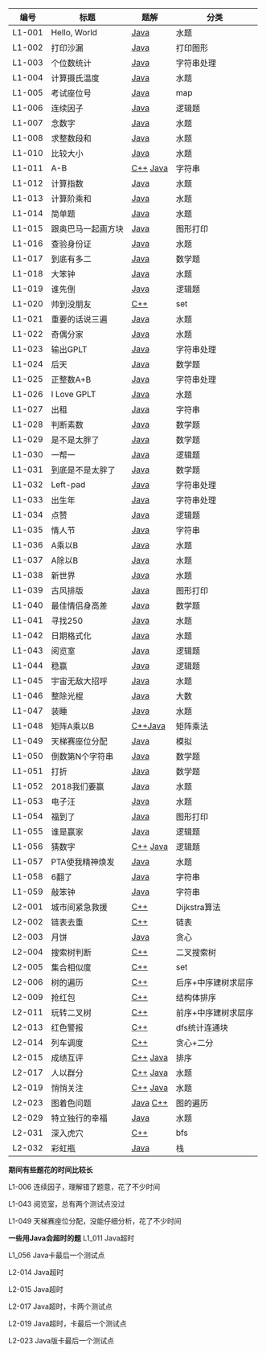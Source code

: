 | 编号 | 标题 |  题解  | 分类 |
| ---- | ---- | ------------------------- | ---- |
|L1-001| Hello, World  | [Java](https://github.com/zzzmj/cccc-gplt/blob/master/src/L1_001/Main.java) | 水题 |
|L1-002| 打印沙漏  | [Java](https://github.com/zzzmj/cccc-gplt/blob/master/src/L1_002/Main.java) | 打印图形 |
|L1-003| 个位数统计  | [Java](https://github.com/zzzmj/cccc-gplt/blob/master/src/L1_003/Main.java) | 字符串处理 |
|L1-004| 计算摄氏温度  | [Java](https://github.com/zzzmj/cccc-gplt/blob/master/src/L1_004/Main.java) | 水题 |
|L1-005| 考试座位号  | [Java](https://github.com/zzzmj/cccc-gplt/blob/master/src/L1_005/Main.java) | map |
|L1-006| 连续因子  | [Java](https://github.com/zzzmj/cccc-gplt/blob/master/src/L1_006/Main.java) | 逻辑题 |
|L1-007| 念数字  | [Java](https://github.com/zzzmj/cccc-gplt/blob/master/src/L1_007/Main.java) | 水题 |
|L1-008| 求整数段和  | [Java](https://github.com/zzzmj/cccc-gplt/blob/master/src/L1_008/Main.java) | 水题 |
|L1-010| 比较大小  | [Java](https://github.com/zzzmj/cccc-gplt/blob/master/src/L1_010/Main.java) | 水题 |
|L1-011| A-B  | [C++](https://github.com/zzzmj/cccc-gplt/blob/master/src/L1_011/Main.cpp) [Java](https://github.com/zzzmj/cccc-gplt/blob/master/src/L1_011/Main.cpp) | 字符串 |
|L1-012| 计算指数  | [Java](https://github.com/zzzmj/cccc-gplt/blob/master/src/L1_012/Main.java) | 水题 |
|L1-013| 计算阶乘和  | [Java](https://github.com/zzzmj/cccc-gplt/blob/master/src/L1_013/Main.java) | 水题 |
|L1-014| 简单题  | [Java](https://github.com/zzzmj/cccc-gplt/blob/master/src/L1_014/Main.java) | 水题  |
|L1-015| 跟奥巴马一起画方块  | [Java](https://github.com/zzzmj/cccc-gplt/blob/master/src/L1_015/Main.java) | 图形打印  |
|L1-016| 查验身份证  | [Java](https://github.com/zzzmj/cccc-gplt/blob/master/src/L1_016/Main.java) | 水题  |
|L1-017| 到底有多二  | [Java](https://github.com/zzzmj/cccc-gplt/blob/master/src/L1_017/Main.java) | 数学题  |
|L1-018| 大笨钟  | [Java](https://github.com/zzzmj/cccc-gplt/blob/master/src/L1_018/Main.java) | 水题  |
|L1-019| 谁先倒  | [Java](https://github.com/zzzmj/cccc-gplt/blob/master/src/L1_019/Main.java) | 逻辑题  |
|L1-020| 帅到没朋友  | [C++](https://github.com/zzzmj/cccc-gplt/blob/master/src/L1_020/Main.cpp) | set  |
|L1-021| 重要的话说三遍  | [Java](https://github.com/zzzmj/cccc-gplt/blob/master/src/L1_021/Main.java) | 水题  |
|L1-022| 奇偶分家  | [Java](https://github.com/zzzmj/cccc-gplt/blob/master/src/L1_022/Main.java) | 水题  |
|L1-023| 输出GPLT  | [Java](https://github.com/zzzmj/cccc-gplt/blob/master/src/L1_023/Main.java) | 字符串处理  |
|L1-024| 后天  | [Java](https://github.com/zzzmj/cccc-gplt/blob/master/src/L1_024/Main.java) | 数学题  |
|L1-025| 正整数A+B  | [Java](https://github.com/zzzmj/cccc-gplt/blob/master/src/L1_025/Main.java) | 字符串处理  |
|L1-026| I Love GPLT  | [Java](https://github.com/zzzmj/cccc-gplt/blob/master/src/L1_026/Main.java) | 水题  |
|L1-027| 出租  | [Java](https://github.com/zzzmj/cccc-gplt/blob/master/src/L1_027/Main.java) | 字符串  |
|L1-028| 判断素数  | [Java](https://github.com/zzzmj/cccc-gplt/blob/master/src/L1_028/Main.java) | 数学题  |
|L1-029| 是不是太胖了  | [Java](https://github.com/zzzmj/cccc-gplt/blob/master/src/L1_029/Main.java) | 数学题  |
|L1-030| 一帮一  | [Java](https://github.com/zzzmj/cccc-gplt/blob/master/src/L1_030/Main.java) | 逻辑题  |
|L1-031| 到底是不是太胖了  | [Java](https://github.com/zzzmj/cccc-gplt/blob/master/src/L1_031/Main.java) | 数学题  |
|L1-032| Left-pad  | [Java](https://github.com/zzzmj/cccc-gplt/blob/master/src/L1_032/Main.java) | 字符串处理  |
|L1-033| 出生年  | [Java](https://github.com/zzzmj/cccc-gplt/blob/master/src/L1_033/Main.java) | 字符串处理  |
|L1-034| 点赞  | [Java](https://github.com/zzzmj/cccc-gplt/blob/master/src/L1_034/Main.java) | 逻辑题  |
|L1-035| 情人节  | [Java](https://github.com/zzzmj/cccc-gplt/blob/master/src/L1_035/Main.java) | 字符串  |
|L1-036| A乘以B  | [Java](https://github.com/zzzmj/cccc-gplt/blob/master/src/L1_036/Main.java) | 水题  |
|L1-037| A除以B  | [Java](https://github.com/zzzmj/cccc-gplt/blob/master/src/L1_037/Main.java) | 水题  |
|L1-038| 新世界  | [Java](https://github.com/zzzmj/cccc-gplt/blob/master/src/L1_038/Main.java) | 水题  |
|L1-039| 古风排版  | [Java](https://github.com/zzzmj/cccc-gplt/blob/master/src/L1_039/Main.java) | 图形打印  |
|L1-040| 最佳情侣身高差  | [Java](https://github.com/zzzmj/cccc-gplt/blob/master/src/L1_040/Main.java) | 数学题  |
|L1-041| 寻找250  | [Java](https://github.com/zzzmj/cccc-gplt/blob/master/src/L1_041/Main.java) | 水题  |
|L1-042| 日期格式化  | [Java](https://github.com/zzzmj/cccc-gplt/blob/master/src/L1_042/Main.java) | 水题  |
|L1-043| 阅览室  | [Java](https://github.com/zzzmj/cccc-gplt/blob/master/src/L1_043/Main.java) | 逻辑题  |
|L1-044| 稳赢  | [Java](https://github.com/zzzmj/cccc-gplt/blob/master/src/L1_044/Main.java) | 逻辑题  |
|L1-045| 宇宙无敌大招呼  | [Java](https://github.com/zzzmj/cccc-gplt/blob/master/src/L1_045/Main.java) | 水题  |
|L1-046| 整除光棍  | [Java](https://github.com/zzzmj/cccc-gplt/blob/master/src/L1_046/Main.java) | 大数  |
|L1-047| 装睡   | [Java](https://github.com/zzzmj/cccc-gplt/blob/master/src/L1_047/Main.java) | 水题  |
|L1-048| 矩阵A乘以B  | [C++](https://github.com/zzzmj/cccc-gplt/blob/master/src/L1_048/Main.cpp)[Java](https://github.com/zzzmj/cccc-gplt/blob/master/src/L1_048/Main.java) | 矩阵乘法  |
|L1-049| 天梯赛座位分配  | [Java](https://github.com/zzzmj/cccc-gplt/blob/master/src/L1_049/Main.java) | 模拟  |
|L1-050| 倒数第N个字符串  | [Java](https://github.com/zzzmj/cccc-gplt/blob/master/src/L1_050/Main.java) | 数学题 |
|L1-051| 打折  | [Java](https://github.com/zzzmj/cccc-gplt/blob/master/src/L1_051/Main.java) | 数学题 |
|L1-052| 2018我们要赢  | [Java](https://github.com/zzzmj/cccc-gplt/blob/master/src/L1_052/Main.java) | 水题 |
|L1-053| 电子汪  | [Java](https://github.com/zzzmj/cccc-gplt/blob/master/src/L1_053/Main.java) | 水题 |
|L1-054| 福到了  | [Java](https://github.com/zzzmj/cccc-gplt/blob/master/src/L1_054/Main.java) | 图形打印 |
|L1-055| 谁是赢家  | [Java](https://github.com/zzzmj/cccc-gplt/blob/master/src/L1_055/Main.java) | 逻辑题 |
|L1-056| 猜数字  |[C++](https://github.com/zzzmj/cccc-gplt/blob/master/src/L1_056/Main.cpp) [Java](https://github.com/zzzmj/cccc-gplt/blob/master/src/L1_056/Main.java) | 逻辑题 |
|L1-057| PTA使我精神焕发  |[Java](https://github.com/zzzmj/cccc-gplt/blob/master/src/L1_057/Main.java) | 水题 |
|L1-058| 6翻了   |[Java](https://github.com/zzzmj/cccc-gplt/blob/master/src/L1_058/Main.java) | 字符串 |
|L1-059| 敲笨钟   |[Java](https://github.com/zzzmj/cccc-gplt/blob/master/src/L1_059/Main.java) | 字符串 |
|L2-001| 城市间紧急救援  | [C++](https://github.com/zzzmj/cccc-gplt/blob/master/src/L2_001/Main.cpp) | Dijkstra算法 |
|L2-002| 链表去重  | [C++](https://github.com/zzzmj/cccc-gplt/blob/master/src/L2_002/Main.cpp) | 链表 |
|L2-003| 月饼  | [Java](https://github.com/zzzmj/cccc-gplt/blob/master/src/L2_003/Main.java) | 贪心 |
|L2-004| 搜索树判断  | [C++](https://github.com/zzzmj/cccc-gplt/blob/master/src/L2_004/Main.cpp) | 二叉搜索树 |
|L2-005| 集合相似度  | [C++](https://github.com/zzzmj/cccc-gplt/blob/master/src/L2_005/Main.cpp) | set |
|L2-006| 树的遍历  | [C++](https://github.com/zzzmj/cccc-gplt/blob/master/src/L2_006/Main.cpp) | 后序+中序建树求层序 |
|L2-009| 抢红包  | [C++](https://github.com/zzzmj/cccc-gplt/blob/master/src/L2_009/Main.cpp) | 结构体排序 |
|L2-011| 玩转二叉树  | [C++](https://github.com/zzzmj/cccc-gplt/blob/master/src/L2_011/Main.cpp) | 前序+中序建树求层序 |
|L2-013| 红色警报  | [C++](https://github.com/zzzmj/cccc-gplt/blob/master/src/L2_013/Main.cpp) | dfs统计连通块 |
|L2-014| 列车调度  | [C++](https://github.com/zzzmj/cccc-gplt/blob/master/src/L2_014/Main.cpp) | 贪心+二分 |
|L2-015| 成绩互评  | [C++](https://github.com/zzzmj/cccc-gplt/blob/master/src/L2_015/Main.cpp) [Java](https://github.com/zzzmj/cccc-gplt/blob/master/src/L2_015/Main.java) | 排序 |
|L2-017| 人以群分  | [C++](https://github.com/zzzmj/cccc-gplt/blob/master/src/L2_017/Main.cpp) [Java](https://github.com/zzzmj/cccc-gplt/blob/master/src/L2_017/Main.java) | 水题 |
|L2-019| 悄悄关注  | [C++](https://github.com/zzzmj/cccc-gplt/blob/master/src/L2_019/Main.cpp) [Java](https://github.com/zzzmj/cccc-gplt/blob/master/src/L2_019/Main.java) | 水题 |
|L2-023| 图着色问题  |[Java](https://github.com/zzzmj/cccc-gplt/blob/master/src/L2_023/Main.java) [C++](https://github.com/zzzmj/cccc-gplt/blob/master/src/L2_023/Main.cpp) | 图的遍历 |
|L2-029| 特立独行的幸福  |[Java](https://github.com/zzzmj/cccc-gplt/blob/master/src/L2_029/Main.java)| 水题 |
|L2-031| 深入虎穴  |[C++](https://github.com/zzzmj/cccc-gplt/blob/master/src/L2_032/Main.cpp)| bfs |
|L2-032| 彩虹瓶  |[Java](https://github.com/zzzmj/cccc-gplt/blob/master/src/L2_032/Main.java)| 栈 |


**期间有些题花的时间比较长**

L1-006 连续因子，理解错了题意，花了不少时间

L1-043 阅览室，总有两个测试点没过

L1-049 天梯赛座位分配，没能仔细分析，花了不少时间

**一些用Java会超时的题**
L1_011 Java超时

L1_056 Java卡最后一个测试点

L2-014 Java超时

L2-015 Java超时

L2-017 Java超时，卡两个测试点

L2-019 Java超时，卡最后一个测试点

L2-023 Java版卡最后一个测试点